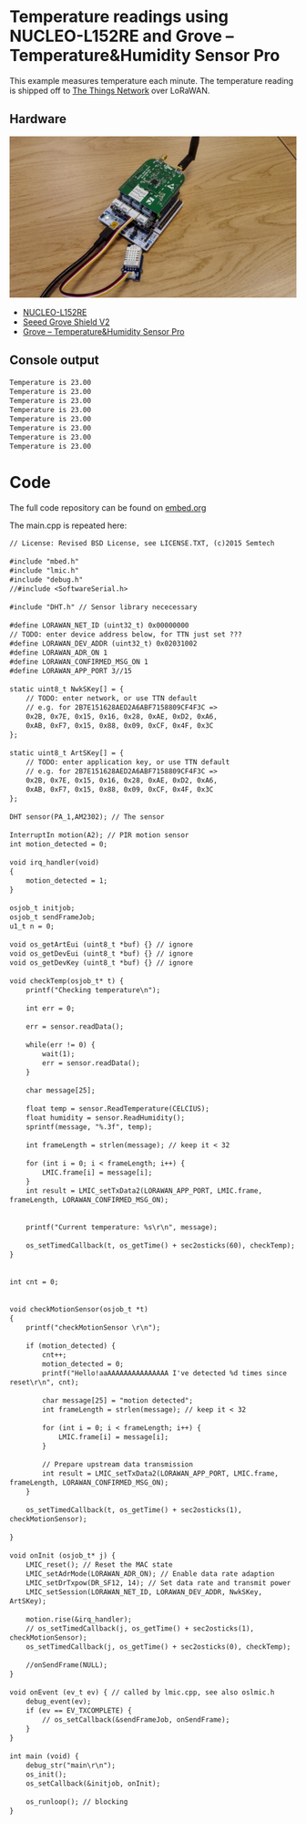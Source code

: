 
# Temperature readings using NUCLEO-L152RE and Grove – Temperature&Humidity Sensor Pro

This example measures temperature each minute. The temperature reading is shipped off to
[The Things Network](http://thethingsnetwork.org/) over LoRaWAN.

## Hardware

![nucleo](nucleo.jpg)

- [NUCLEO-L152RE](https://developer.mbed.org/platforms/ST-Nucleo-L152RE/)
- [Seeed Grove Shield V2 ](https://developer.mbed.org/components/Seeed-Grove-Shield-V2/)
- [Grove – Temperature&Humidity Sensor Pro](http://www.seeedstudio.com/depot/grove-temperaturehumidity-sensor-pro-p-838.html)


## Console output

    Temperature is 23.00
    Temperature is 23.00
    Temperature is 23.00
    Temperature is 23.00
    Temperature is 23.00
    Temperature is 23.00
    Temperature is 23.00
    Temperature is 23.00

# Code

The full code repository can be found on [embed.org](https://developer.mbed.org/users/dagga/code/lora-temperature/)

The main.cpp is repeated here:

    // License: Revised BSD License, see LICENSE.TXT, (c)2015 Semtech
    
    #include "mbed.h"
    #include "lmic.h"
    #include "debug.h"
    //#include <SoftwareSerial.h>
    
    #include "DHT.h" // Sensor library nececessary
    
    #define LORAWAN_NET_ID (uint32_t) 0x00000000
    // TODO: enter device address below, for TTN just set ???
    #define LORAWAN_DEV_ADDR (uint32_t) 0x02031002
    #define LORAWAN_ADR_ON 1
    #define LORAWAN_CONFIRMED_MSG_ON 1
    #define LORAWAN_APP_PORT 3//15
    
    static uint8_t NwkSKey[] = {
        // TODO: enter network, or use TTN default
        // e.g. for 2B7E151628AED2A6ABF7158809CF4F3C =>
        0x2B, 0x7E, 0x15, 0x16, 0x28, 0xAE, 0xD2, 0xA6, 
        0xAB, 0xF7, 0x15, 0x88, 0x09, 0xCF, 0x4F, 0x3C
    };
    
    static uint8_t ArtSKey[] = {
        // TODO: enter application key, or use TTN default
        // e.g. for 2B7E151628AED2A6ABF7158809CF4F3C =>
        0x2B, 0x7E, 0x15, 0x16, 0x28, 0xAE, 0xD2, 0xA6, 
        0xAB, 0xF7, 0x15, 0x88, 0x09, 0xCF, 0x4F, 0x3C
    };
    
    DHT sensor(PA_1,AM2302); // The sensor
    
    InterruptIn motion(A2); // PIR motion sensor
    int motion_detected = 0;
    
    void irq_handler(void)
    {
        motion_detected = 1;
    }
    
    osjob_t initjob;
    osjob_t sendFrameJob;
    u1_t n = 0;
    
    void os_getArtEui (uint8_t *buf) {} // ignore
    void os_getDevEui (uint8_t *buf) {} // ignore
    void os_getDevKey (uint8_t *buf) {} // ignore
    
    void checkTemp(osjob_t* t) {
        printf("Checking temperature\n");
        
        int err = 0;
    
        err = sensor.readData();
    
        while(err != 0) {
            wait(1);
            err = sensor.readData();
        }
    
        char message[25];
    
        float temp = sensor.ReadTemperature(CELCIUS);
        float humidity = sensor.ReadHumidity();
        sprintf(message, "%.3f", temp);
        
        int frameLength = strlen(message); // keep it < 32
    
        for (int i = 0; i < frameLength; i++) {
            LMIC.frame[i] = message[i];
        }
        int result = LMIC_setTxData2(LORAWAN_APP_PORT, LMIC.frame, frameLength, LORAWAN_CONFIRMED_MSG_ON);
            
    
        printf("Current temperature: %s\r\n", message);
            
        os_setTimedCallback(t, os_getTime() + sec2osticks(60), checkTemp);
    }
    
    
    int cnt = 0;
    
        
    void checkMotionSensor(osjob_t *t)
    {
        printf("checkMotionSensor \r\n");
        
        if (motion_detected) {
            cnt++;
            motion_detected = 0;
            printf("Hello!aaAAAAAAAAAAAAAAA I've detected %d times since reset\r\n", cnt);
            
            char message[25] = "motion detected";
            int frameLength = strlen(message); // keep it < 32
    
            for (int i = 0; i < frameLength; i++) {
                LMIC.frame[i] = message[i];
            }
    
            // Prepare upstream data transmission
            int result = LMIC_setTxData2(LORAWAN_APP_PORT, LMIC.frame, frameLength, LORAWAN_CONFIRMED_MSG_ON); 
        }
        
        os_setTimedCallback(t, os_getTime() + sec2osticks(1), checkMotionSensor);
        
    }
        
    void onInit (osjob_t* j) {
        LMIC_reset(); // Reset the MAC state
        LMIC_setAdrMode(LORAWAN_ADR_ON); // Enable data rate adaption
        LMIC_setDrTxpow(DR_SF12, 14); // Set data rate and transmit power
        LMIC_setSession(LORAWAN_NET_ID, LORAWAN_DEV_ADDR, NwkSKey, ArtSKey);
        
        motion.rise(&irq_handler);
        // os_setTimedCallback(j, os_getTime() + sec2osticks(1), checkMotionSensor);
        os_setTimedCallback(j, os_getTime() + sec2osticks(0), checkTemp);
    
        //onSendFrame(NULL);
    }
    
    void onEvent (ev_t ev) { // called by lmic.cpp, see also oslmic.h
        debug_event(ev);
        if (ev == EV_TXCOMPLETE) {
            // os_setCallback(&sendFrameJob, onSendFrame);
        }
    }
    
    int main (void) {
        debug_str("main\r\n");
        os_init();
        os_setCallback(&initjob, onInit);
    
        os_runloop(); // blocking
    }
